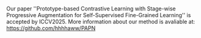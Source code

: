 # 
Our paper ''Prototype-based Contrastive Learning with Stage-wise Progressive Augmentation
for Self-Supervised Fine-Grained Learning'' is accepted by ICCV2025. More information about our method is avaliable at: https://github.com/hhhhaww/PAPN

